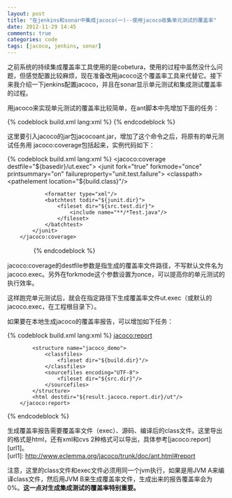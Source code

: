 ```yaml
---
layout: post
title: "在jenkins和sonar中集成jacoco(一)--使用jacoco收集单元测试的覆盖率"
date: 2012-11-29 14:45
comments: true
categories: code
tags: [jacoco, jenkins, sonar]
---
```

  
  之前系统的持续集成覆盖率工具使用的是cobetura，使用的过程中虽然没什么问题，但感觉配置比较麻烦，现在准备改用jacoco这个覆盖率工具来代替它。接下来我介绍一下jenkins配置jacoco，并且在sonar显示单元测试和集成测试覆盖率的过程。  
  
用jacoco来实现单元测试的覆盖率比较简单，在ant脚本中先增加下面的任务：  
  
{% codeblock build.xml lang:xml %}
<taskdef uri="antlib:org.jacoco.ant" resource="org/jacoco/ant/antlib.xml">
        <classpath path="${basedir}/jacoco_lib/jacocoant.jar" />
</taskdef>
{% endcodeblock %}  
  
这里要引入jacoco的jar包jacocoant.jar，增加了这个命令之后，将原有的单元测试任务用 jacoco:coverage包括起来，实例代码如下：  
  
{% codeblock build.xml lang:xml %}
<target name="unitTest" depends="test_compile">
        <mkdir dir="${junit.dir}"/>
        <jacoco:coverage destfile="${basedir}/ut.exec">
            <junit fork="true" forkmode="once" printsummary="on" failureproperty="unit.test.failure">
                <classpath>
                    <pathelement location="${build.class}"/>
                    <fileset dir="${build.lib.dir}"/>
                </classpath>

                <formatter type="xml"/>
                <batchtest todir="${junit.dir}">
                    <fileset dir="${src.test.dir}">
                        <include name="**/*Test.java"/>
                    </fileset>
                </batchtest>
            </junit>
        </jacoco:coverage>
　　　　<!-- 其他内容 -->
</target>
{% endcodeblock %}  
  
jacoco:coverage的destfile参数是指生成的覆盖率文件路径，不写默认文件名为jacoco.exec。另外在forkmode这个参数设置为once，可以提高你的单元测试的执行效率。  
  
这样跑完单元测试后，就会在指定路径下生成覆盖率文件ut.exec（或默认的jacoco.exec，在工程根目录下）。  
  
如果要在本地生成jacoco的覆盖率报告，可以增加如下任务：    

{% codeblock build.xml lang:xml %}
<target name="jacocoReport">
        <delete dir="${basedir}/jacoco"/>
        <mkdir dir="${result.jacoco.report.dir}/ut"/>
        <jacoco:report>
            <executiondata>
                <file file="${basedir}/ut.exec"/>
            </executiondata>

            <structure name="jacoco_demo">
                <classfiles>
                    <fileset dir="${build.dir}"/>
                </classfiles>
                <sourcefiles encoding="UTF-8">
                    <fileset dir="${src.dir}"/>
                </sourcefiles>
            </structure>
            <html destdir="${result.jacoco.report.dir}/ut"/>
        </jacoco:report>      
</target>
{% endcodeblock %}  
  
生成覆盖率报告需要覆盖率文件（exec）、源码、编译后的class文件。这里导出的格式是html，还有xml和cvs 2种格式可以导出，具体参考[jacoco:report][url1]。  
[url1]: http://www.eclemma.org/jacoco/trunk/doc/ant.html#report

注意，这里的class文件和exec文件必须用同一个jvm执行，如果是用JVM A来编译class文件，然后用JVM B来生成覆盖率文件，生成出来的报告覆盖率会为0%。**这一点对生成集成测试的覆盖率特别重要。**  

